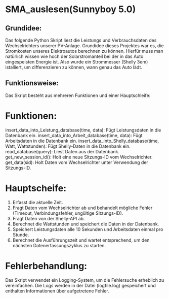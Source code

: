 # SMA_auslesen(Sunnyboy 5.0)

## Grundidee:
Das folgende Python Skript liest die Leistungs und Verbrauchsdaten des Wechselrichters unserer PV-Anlage. Grundidee dieses Projektes war es, die Stromkosten unseres Elektroautos berechnen zu können. Hierfür muss man natürlich wissen wie hoch der Solarstromanteil bei der in das Auto eingespeisten Energie ist. Also wurde ein Strommesser (Shelly 3em) istalliert, um differenzieren zu können, wann genau das Auto lädt.

## Funktionsweise:
Das Skript besteht aus mehreren Funktionen und einer Hauptschleife:

# Funktionen:
insert_data_into_Leistung_database(time, data): Fügt Leistungsdaten in die Datenbank ein.
insert_data_into_Arbeit_database(time, data): Fügt Arbeitsdaten in die Datenbank ein.
insert_data_into_Shelly_database(time, Watt, Wattstunden): Fügt Shelly-Daten in die Datenbank ein.
read_database(query): Liest Daten aus der Datenbank.
get_new_session_id(): Holt eine neue Sitzungs-ID vom Wechselrichter.
get_data(sid): Holt Daten vom Wechselrichter unter Verwendung der Sitzungs-ID.

# Hauptscheife:
1. Erfasst die aktuelle Zeit.
2. Fragt Daten vom Wechselrichter ab und behandelt mögliche Fehler (Timeout, Verbindungsfehler, ungültige Sitzungs-ID).
3. Fragt Daten von der Shelly-API ab.
4. Berechnet die Wattstunden und speichert die Daten in der Datenbank.
5. Speichert Leistungsdaten alle 10 Sekunden und Arbeitsdaten einmal pro Stunde.
6. Berechnet die Ausführungszeit und wartet entsprechend, um den nächsten Datenerfassungszyklus zu starten.

# Fehlerbehandlung:
Das Skript verwendet ein Logging-System, um die Fehlersuche erheblich zu vereinfachen. Die Logs werden in der Datei (logfile.log) gespeichert und enthalten Informationen über aufgetretene Fehler.








